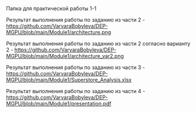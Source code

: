 Папка для практической работы 1-1

Результат выполнения работы по заданию из части 2 - https://github.com/VarvaraBobyleva/DEP-MGPU/blob/main/Module1/architecture.png

Результат выполнения работы по заданию из части 2 согласно варианту 2 - https://github.com/VarvaraBobyleva/DEP-MGPU/blob/main/Module1/architecture_var2.png

Результат выполнения работы по заданию из части 3 - https://github.com/VarvaraBobyleva/DEP-MGPU/blob/main/Module1/Superstore_Analysis.xlsx

Результат выполнения работы по заданию из части 4 - https://github.com/VarvaraBobyleva/DEP-MGPU/blob/main/Module1/presentation.pdf
